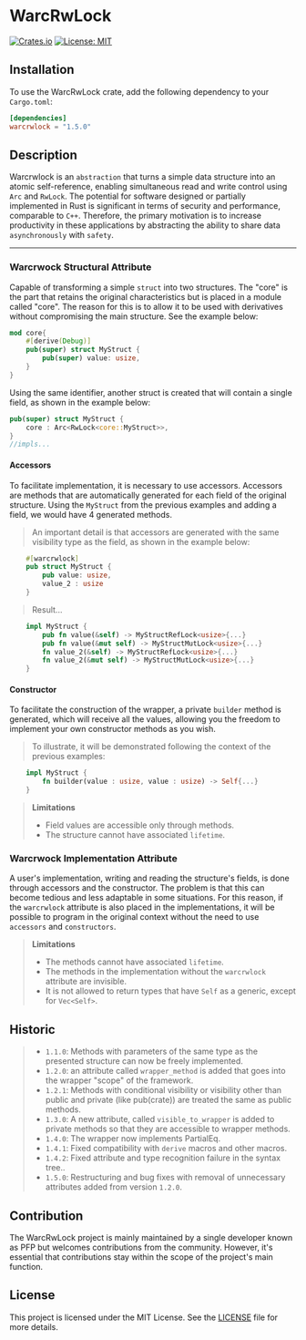 # WarcRwLock

[![Crates.io](https://img.shields.io/crates/v/warcrwlock.svg)](https://crates.io/crates/warcrwlock)
[![License: MIT](https://img.shields.io/badge/License-MIT-yellow.svg)](https://opensource.org/licenses/MIT)
## Installation

To use the WarcRwLock crate, add the following dependency to your `Cargo.toml`:

```toml
[dependencies]
warcrwlock = "1.5.0"
```
## Description
Warcrwlock is an ``abstraction`` that turns a simple data structure into an atomic self-reference, enabling simultaneous read and write control using ``Arc`` and ``RwLock``. The potential for software designed or partially implemented in Rust is significant in terms of security and performance, comparable to ``C++``. Therefore, the primary motivation is to increase productivity in these applications by abstracting the ability to share data ``asynchronously`` with ``safety``.

---

### Warcrwock Structural Attribute
Capable of transforming a simple `struct` into two structures. The "core" is the part that retains the original characteristics but is placed in a module called "core". The reason for this is to allow it to be used with derivatives without compromising the main structure. See the example below:
```rust
mod core{
    #[derive(Debug)]
    pub(super) struct MyStruct {
        pub(super) value: usize,
    }
}
```
Using the same identifier, another struct is created that will contain a single field, as shown in the example below:
~~~rust
pub(super) struct MyStruct {
    core : Arc<RwLock<core::MyStruct>>,
}
//impls...
~~~

#### Accessors
To facilitate implementation, it is necessary to use accessors. Accessors are methods that are automatically generated for each field of the original structure. Using the `MyStruct` from the previous examples and adding a field, we would have 4 generated methods.
>An important detail is that accessors are generated with the same visibility type as the field, as shown in the example below:
~~~rust
    #[warcrwlock]
    pub struct MyStruct {
        pub value: usize,
        value_2 : usize
    }
~~~
>Result...

~~~rust
    impl MyStruct {
        pub fn value(&self) -> MyStructRefLock<usize>{...}
        pub fn value(&mut self) -> MyStructMutLock<usize>{...}
        fn value_2(&self) -> MyStructRefLock<usize>{...}
        fn value_2(&mut self) -> MyStructMutLock<usize>{...}
    }
~~~

#### Constructor
To facilitate the construction of the wrapper, a private `builder` method is generated, which will receive all the values, allowing you the freedom to implement your own constructor methods as you wish.
> To illustrate, it will be demonstrated following the context of the previous examples:
~~~rust
    impl MyStruct {
        fn builder(value : usize, value : usize) -> Self{...}
    }
~~~

>**Limitations**
>* Field values are accessible only through methods.
>* The structure cannot have associated `lifetime`.

### Warcrwock Implementation Attribute
A user's implementation, writing and reading the structure's fields, is done through accessors and the constructor. The problem is that this can become tedious and less adaptable in some situations. For this reason, if the ``warcrwlock`` attribute is also placed in the implementations, it will be possible to program in the original context without the need to use ``accessors`` and ``constructors``.

>**Limitations**
>* The methods cannot have associated `lifetime`.
>* The methods in the implementation without the ``warcrwlock`` attribute are invisible.
>* It is not allowed to return types that have ``Self`` as a generic, except for ``Vec<Self>``.

## Historic
> * `1.1.0`: Methods with parameters of the same type as the presented structure can now be freely implemented.
> * `1.2.0`: an attribute called ``wrapper_method`` is added that goes into the wrapper "scope" of the framework.
> * `1.2.1`: Methods with conditional visibility or visibility other than public and private (like pub(crate)) are treated the same as public methods.
> * `1.3.0`: A new attribute, called ``visible_to_wrapper`` is added to private methods so that they are accessible to wrapper methods.
> * `1.4.0`: The wrapper now implements PartialEq.
> * `1.4.1`: Fixed compatibility with `derive` macros and other macros.
> * `1.4.2`: Fixed attribute and type recognition failure in the syntax tree..
> * `1.5.0`: Restructuring and bug fixes with removal of unnecessary attributes added from version `1.2.0`.

## Contribution

The WarcRwLock project is mainly maintained by a single developer known as PFP but welcomes contributions from the community. However, it's essential that contributions stay within the scope of the project's main function.

## License

This project is licensed under the MIT License. See the [LICENSE](LICENSE) file for more details.